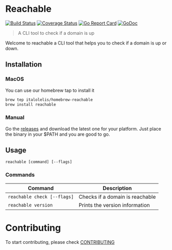# Reachable

[![Build Status](https://travis-ci.com/italolelis/reachable.svg)](https://travis-ci.com/italolelis/reachable) [![Coverage Status](https://coveralls.io/repos/github/italolelis/reachable/badge.svg?branch=master)](https://coveralls.io/github/italolelis/reachable?branch=master) [![Go Report Card](https://goreportcard.com/badge/github.com/italolelis/reachable)](https://goreportcard.com/report/github.com/italolelis/reachable) [![GoDoc](https://godoc.org/github.com/italolelis/reachable?status.svg)](https://godoc.org/github.com/italolelis/reachable)

> A CLI tool to check if a domain is up

Welcome to reachable a CLI tool that helps you to check if a domain is up or down.

## Installation

### MacOS

You can use our homebrew tap to install it

```sh
brew tep italolelis/homebrew-reachable
brew install reachable
```

### Manual

Go the [releases](https://github.com/italolelis/reachable/releases) and download the latest one for your platform.
Just place the binary in your $PATH and you are good to go.

## Usage

```
reachable [command] [--flags]
``` 

### Commands

| Command                  | Description                          |
|--------------------------|--------------------------------------|
| `reachable check [--flags]`   | Checks if a domain is reachable |
| `reachable version`           | Prints the version information  |

# Contributing

To start contributing, please check [CONTRIBUTING](CONTRIBUTING)
